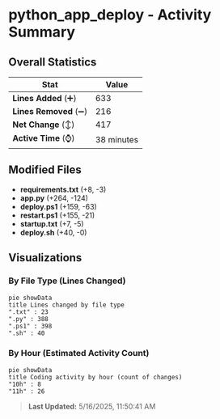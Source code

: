 # python_app_deploy - Activity Summary 

## Overall Statistics

| Stat                   | Value                                                             |
| ---------------------- | ----------------------------------------------------------------- |
| **Lines Added** (➕)   | 633                                          |
| **Lines Removed** (➖) | 216                                        |
| **Net Change** (↕)    | 417                |
| **Active Time** (⌚)   | 38 minutes |


## Modified Files
- **requirements.txt** (+8, -3)
- **app.py** (+264, -124)
- **deploy.ps1** (+159, -63)
- **restart.ps1** (+155, -21)
- **startup.txt** (+7, -5)
- **deploy.sh** (+40, -0)

## Visualizations

### By File Type (Lines Changed)

```mermaid
pie showData
title Lines changed by file type
".txt" : 23
".py" : 388
".ps1" : 398
".sh" : 40
```

### By Hour (Estimated Activity Count)

```mermaid
pie showData
title Coding activity by hour (count of changes)
"10h" : 8
"11h" : 26
```


> **Last Updated:** 5/16/2025, 11:50:41 AM